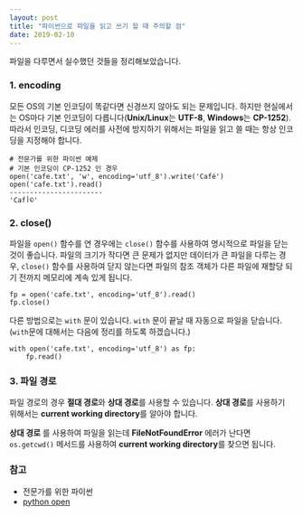 ```yaml
---
layout: post
title: "파이썬으로 파일을 읽고 쓰기 할 때 주의할 점"
date: 2019-02-10
---
```

파일을 다루면서 실수했던 것들을 정리해보았습니다.

### 1. encoding
모든 OS의 기본 인코딩이 똑같다면 신경쓰지 않아도 되는 문제입니다. 하지만 현실에서는 OS마다 기본 인코딩이 다릅니다(**Unix/Linux**는 **UTF-8**, **Windows**는 **CP-1252**). 따라서 인코딩, 디코딩 에러를 사전에 방지하기 위해서는 파일을 읽고 쓸 때는 항상 인코딩을 지정해야 합니다.

```
# 전문가를 위한 파이썬 예제
# 기본 인코딩이 CP-1252 인 경우
open('cafe.txt', 'w', encoding='utf_8').write('Café')
open('cafe.txt').read()
-----------------------
'Cafأ©'
``` 
### 2. close()
파일을 `open()` 함수를 연 경우에는 `close()` 함수를 사용하여 명시적으로 파일을 닫는 것이 좋습니다. 파일의 크기가 작다면 큰 문제가 없지만 데이터가 큰 파일을 다루는 경우, `close()` 함수를 사용하여 닫지 않는다면 파일의 참조 객체가 다른 파일에 재할당 되기 전까지 메모리에 계속 있게 됩니다.

```
fp = open('cafe.txt', encoding='utf_8').read()
fp.close()
```

다른 방법으로는 `with` 문이 있습니다. 
`with` 문이 끝날 때 자동으로 파일을 닫습니다.(`with`문에 대해서는 다음에 정리를 하도록 하겠습니다.)

```
with open('cafe.txt', encoding='utf_8') as fp:
    fp.read()
```    

### 3. 파일 경로
파일 경로의 경우 **절대 경로**와 **상대 경로**를 사용할 수 있습니다. **상대 경로**를 사용하기 위해서는 **current working directory**를 알아야 합니다. 

**상대 경로** 를 사용하여 파일을 읽는데 **FileNotFoundError** 에러가 난다면 `os.getcwd()` 메서드를 사용하여 **current working directory**를 찾으면 됩니다.

### 참고
- 전문가를 위한 파이썬
- [python open](https://docs.python.org/3/library/functions.html?highlight=open#open)